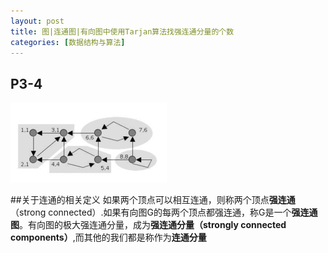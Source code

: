 ```yaml
---
layout: post
title: 图|连通图|有向图中使用Tarjan算法找强连通分量的个数
categories: [数据结构与算法]
---
```


## P3-4


![](../image/tarjan/250px-Tarjan's_Algorithm_Animation.gif)

##关于连通的相关定义
如果两个顶点可以相互连通，则称两个顶点**强连通**（strong connected）.如果有向图G的每两个顶点都强连通，称G是一个**强连通图**。有向图的极大强连通分量，成为**强连通分量（strongly connected components）**,而其他的我们都是称作为**连通分量**